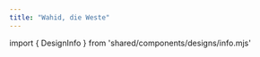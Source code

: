 ```yaml
---
title: "Wahid, die Weste"
---
```


import { DesignInfo } from 'shared/components/designs/info.mjs'

<DesignInfo design='wahid' docs />

